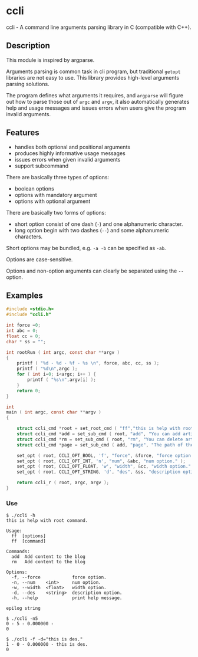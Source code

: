 # ccli

ccli - A command line arguments parsing library in C (compatible with C++).

## Description

This module is inspired by argparse.

Arguments parsing is common task in cli program, but traditional `getopt`
libraries are not easy to use. This library provides high-level arguments
parsing solutions.

The program defines what arguments it requires, and `argparse` will figure
out how to parse those out of `argc` and `argv`, it also automatically
generates help and usage messages and issues errors when users give the
program invalid arguments.

## Features

 - handles both optional and positional arguments
 - produces highly informative usage messages
 - issues errors when given invalid arguments
 - support subcommand

There are basically three types of options:

 - boolean options
 - options with mandatory argument
 - options with optional argument

There are basically two forms of options:

 - short option consist of one dash (`-`) and one alphanumeric character.
 - long option begin with two dashes (`--`) and some alphanumeric characters.

Short options may be bundled, e.g. `-a -b` can be specified as `-ab`.

Options are case-sensitive.

Options and non-option arguments can clearly be separated using the `--` option.

## Examples

```c
#include <stdio.h>
#include "ccli.h"

int force =0;
int abc = 0;
float cc = 0;
char * ss = "";

int rootRun ( int argc, const char **argv )
{
    printf ( "%d - %d - %f - %s \n", force, abc, cc, ss );
    printf ( "%d\n",argc );
    for ( int i=0; i<argc; i++ ) {
        printf ( "%s\n",argv[i] );
    }
    return 0;
}

int
main ( int argc, const char **argv )
{

    struct ccli_cmd *root = set_root_cmd ( "ff","this is help with root command.","this is des.", "epilog string", &rootRun );
    struct ccli_cmd *add = set_sub_cmd ( root, "add", "You can add articles, single \npages, Tweets and categories to the blog","Add content to the blog", "add epi",NULL );
    struct ccli_cmd *rm = set_sub_cmd ( root, "rm", "You can delete articles, single pages, Tweets and categories in the blog","Add content to the blog", "rm epi",NULL );
    struct ccli_cmd *page = set_sub_cmd ( add, "page", "The path of the markdown file needs to be set. If the - t parameter is set, \nthe parameter value is used as the article title. \nIf not set, the file name is used as the article \ntitle. At the same time, it must be set to the \nID of the classification to which the chapter belongs", "Select action page","add epi",NULL );

    set_opt ( root, CCLI_OPT_BOOL, 'f', "force", &force, "force option." );
    set_opt ( root, CCLI_OPT_INT, 'n', "num", &abc, "num option." );
    set_opt ( root, CCLI_OPT_FLOAT, 'w', "width", &cc, "width option." );
    set_opt ( root, CCLI_OPT_STRING, 'd', "des", &ss, "description option." );

    return ccli_r ( root, argc, argv );
}
```

### Use

```
$ ./ccli -h
this is help with root command.

Usage:
  ff  [options]
  ff  [command]

Commands:
  add  Add content to the blog
  rm   Add content to the blog

Options:
  -f, --force            force option.
  -n, --num    <int>     num option.
  -w, --width  <float>   width option.
  -d, --des    <string>  description option.
  -h, --help             print help message.

epilog string
```

```
$ ./ccli -n5
0 - 5 - 0.000000 -  
0
```

```
$ ./ccli -f -d="this is des."
1 - 0 - 0.000000 - this is des. 
0
```
